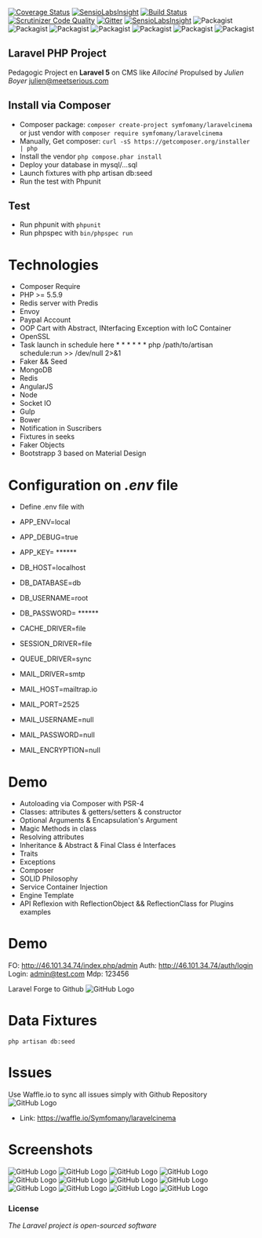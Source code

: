 [![Coverage Status](https://coveralls.io/repos/Symfomany/laravelcinema/badge.svg?branch=master&service=github)](https://coveralls.io/github/Symfomany/laravelcinema?branch=master)
[![SensioLabsInsight](https://insight.sensiolabs.com/projects/13d25ea9-d21c-46f6-8181-427e421844ff/big.png)](https://insight.sensiolabs.com/projects/13d25ea9-d21c-46f6-8181-427e421844ff)
[![Build Status](https://travis-ci.org/Symfomany/laravelcinema.svg?branch=master)](https://travis-ci.org/Symfomany/laravelcinema)
[![Scrutinizer Code Quality](https://scrutinizer-ci.com/g/Symfomany/laravelcinema/badges/quality-score.png?b=master)](https://scrutinizer-ci.com/g/Symfomany/laravelcinema/?branch=master)
[![Gitter](https://badges.gitter.im/Symfomany/laravelcinema.svg)](https://gitter.im/Symfomany/laravelcinema?utm_source=badge&utm_medium=badge&utm_campaign=pr-badge)
[![SensioLabsInsight](https://insight.sensiolabs.com/projects/13d25ea9-d21c-46f6-8181-427e421844ff/mini.png)](https://insight.sensiolabs.com/projects/13d25ea9-d21c-46f6-8181-427e421844ff)
![Packagist](https://img.shields.io/github/issues/Symfomany/laravelcinema.svg)
![Packagist](https://img.shields.io/packagist/v/symfomany/laravelcinema.svg)
![Packagist](https://img.shields.io/github/forks/Symfomany/laravelcinema.svg)
![Packagist](https://img.shields.io/github/stars/Symfomany/laravelcinema.svg)
![Packagist](https://img.shields.io/twitter/url/https/github.com/Symfomany/laravelcinema.svg?style=social)
![Packagist](https://poser.pugx.org/symfomany/laravelcinema/license.svg)
![Packagist](https://poser.pugx.org/symfomany/laravelcinema/downloads)

## Laravel PHP Project

Pedagogic Project  en **Laravel 5** on CMS like *Allociné*
Propulsed by *Julien Boyer*  julien@meetserious.com


## Install via Composer

* Composer package:   `composer create-project symfomany/laravelcinema`  or just vendor with `composer require symfomany/laravelcinema`
* Manually, Get composer: `curl -sS https://getcomposer.org/installer | php`
* Install the vendor `php compose.phar install`
* Deploy your database in mysql/...sql
* Launch fixtures with php artisan db:seed
* Run the test with Phpunit

## Test

* Run phpunit with `phpunit`
* Run phpspec with `bin/phpspec run`


Technologies
====

* Composer Require
* PHP >= 5.5.9
* Redis server with Predis
* Envoy
* Paypal Account
* OOP Cart with Abstract, INterfacing Exception with IoC Container
* OpenSSL
* Task launch in schedule here * * * * * * php /path/to/artisan schedule:run >> /dev/null 2>&1
* Faker && Seed
* MongoDB
* Redis
* AngularJS
* Node
* Socket IO
* Gulp
* Bower
* Notification in Suscribers
* Fixtures in seeks
* Faker Objects
* Bootstrapp 3 based on Material Design


Configuration on *.env* file
====

* Define .env file with
+ APP_ENV=local
+ APP_DEBUG=true
+ APP_KEY= ******

+ DB_HOST=localhost
+ DB_DATABASE=db
+ DB_USERNAME=root
+ DB_PASSWORD= ******

+ CACHE_DRIVER=file
+ SESSION_DRIVER=file
+ QUEUE_DRIVER=sync

+ MAIL_DRIVER=smtp
+ MAIL_HOST=mailtrap.io
+ MAIL_PORT=2525
+ MAIL_USERNAME=null
+ MAIL_PASSWORD=null
+ MAIL_ENCRYPTION=null


Demo
====

* Autoloading via Composer with PSR-4
* Classes: attributes & getters/setters & constructor
* Optional Arguments & Encapsulation's Argument
* Magic Methods in class
* Resolving attributes
* Inheritance & Abstract & Final Class é Interfaces
* Traits
* Exceptions
* Composer
* SOLID Philosophy
* Service Container Injection
* Engine Template
* API Reflexion with ReflectionObject && ReflectionClass for Plugins examples


Demo
====
FO: http://46.101.34.74/index.php/admin
Auth: http://46.101.34.74/auth/login
Login: admin@test.com
Mdp: 123456

Laravel Forge to Github
![GitHub Logo](/screens/12.png)


Data Fixtures
====

    php artisan db:seed

Issues
====

Use Waffle.io to sync all issues simply with Github Repository
![GitHub Logo](/screens/13.png)
* Link:  https://waffle.io/Symfomany/laravelcinema

Screenshots
====

![GitHub Logo](/screens/1.png)
![GitHub Logo](/screens/2.png)
![GitHub Logo](/screens/3.png)
![GitHub Logo](/screens/4.png)
![GitHub Logo](/screens/5.png)
![GitHub Logo](/screens/6.png)
![GitHub Logo](/screens/7.png)
![GitHub Logo](/screens/8.png)
![GitHub Logo](/screens/9.png)
![GitHub Logo](/screens/10.png)
![GitHub Logo](/screens/11.png)
![GitHub Logo](/screens/14.png)


### License

*The Laravel project is open-sourced software*
